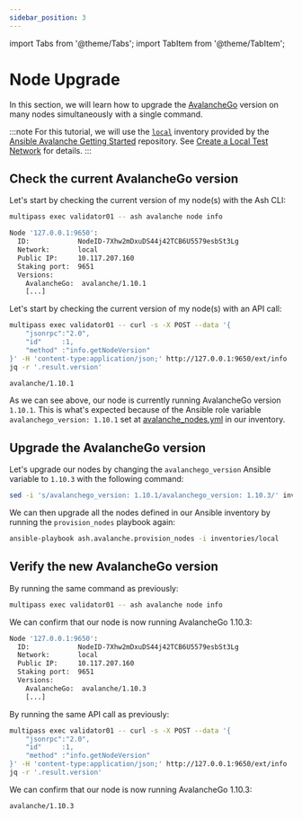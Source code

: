 ```yaml
---
sidebar_position: 3
---
```


import Tabs from '@theme/Tabs';
import TabItem from '@theme/TabItem';

# Node Upgrade

In this section, we will learn how to upgrade the [AvalancheGo](https://github.com/ava-labs/avalanchego) version on many nodes simultaneously with a single command.

:::note
For this tutorial, we will use the [`local`](https://github.com/AshAvalanche/ansible-avalanche-getting-started/tree/main/inventories/local) inventory provided by the [Ansible Avalanche Getting Started](https://github.com/AshAvalanche/ansible-avalanche-getting-started) repository. See [Create a Local Test Network](./local-test-network) for details.
:::

## Check the current AvalancheGo version

<Tabs>
  <TabItem value="ash-cli" label="Using Ash CLI" default>

Let's start by checking the current version of my node(s) with the Ash CLI:

```bash title="Command"
multipass exec validator01 -- ash avalanche node info
```

```bash {7} title="Output"
Node '127.0.0.1:9650':
  ID:            NodeID-7Xhw2mDxuDS44j42TCB6U5579esbSt3Lg
  Network:       local
  Public IP:     10.117.207.160
  Staking port:  9651
  Versions:
    AvalancheGo:  avalanche/1.10.1
    [...]
```

  </TabItem>
  <TabItem value="curl" label="Using cURL">

Let's start by checking the current version of my node(s) with an API call:

```bash title="Command"
multipass exec validator01 -- curl -s -X POST --data '{
    "jsonrpc":"2.0",
    "id"     :1,
    "method" :"info.getNodeVersion"
}' -H 'content-type:application/json;' http://127.0.0.1:9650/ext/info |
jq -r '.result.version'
```

```bash title="Output"
avalanche/1.10.1
```

  </TabItem>
</Tabs>

As we can see above, our node is currently running AvalancheGo version `1.10.1`. This is what's expected because of the Ansible role variable `avalanchego_version: 1.10.1` set at [avalanche_nodes.yml](https://github.com/AshAvalanche/ansible-avalanche-getting-started/blob/main/inventories/local/group_vars/avalanche_nodes.yml#L4) in our inventory.

## Upgrade the AvalancheGo version

Let's upgrade our nodes by changing the `avalanchego_version` Ansible variable to `1.10.3` with the following command:

```bash
sed -i 's/avalanchego_version: 1.10.1/avalanchego_version: 1.10.3/' inventories/local/group_vars/avalanche_nodes.yml
```

We can then upgrade all the nodes defined in our Ansible inventory by running the `provision_nodes` playbook again:

```bash
ansible-playbook ash.avalanche.provision_nodes -i inventories/local
```

## Verify the new AvalancheGo version

<Tabs>
  <TabItem value="ash-cli" label="Using Ash CLI" default>

By running the same command as previously:

```bash
multipass exec validator01 -- ash avalanche node info
```

We can confirm that our node is now running AvalancheGo 1.10.3:

```bash {7}
Node '127.0.0.1:9650':
  ID:            NodeID-7Xhw2mDxuDS44j42TCB6U5579esbSt3Lg
  Network:       local
  Public IP:     10.117.207.160
  Staking port:  9651
  Versions:
    AvalancheGo:  avalanche/1.10.3
    [...]
```

  </TabItem>
  <TabItem value="curl" label="Using cURL">

By running the same API call as previously:

```bash
multipass exec validator01 -- curl -s -X POST --data '{
    "jsonrpc":"2.0",
    "id"     :1,
    "method" :"info.getNodeVersion"
}' -H 'content-type:application/json;' http://127.0.0.1:9650/ext/info |
jq -r '.result.version'
```

We can confirm that our node is now running AvalancheGo 1.10.3:

```bash
avalanche/1.10.3
```

  </TabItem>
</Tabs>
